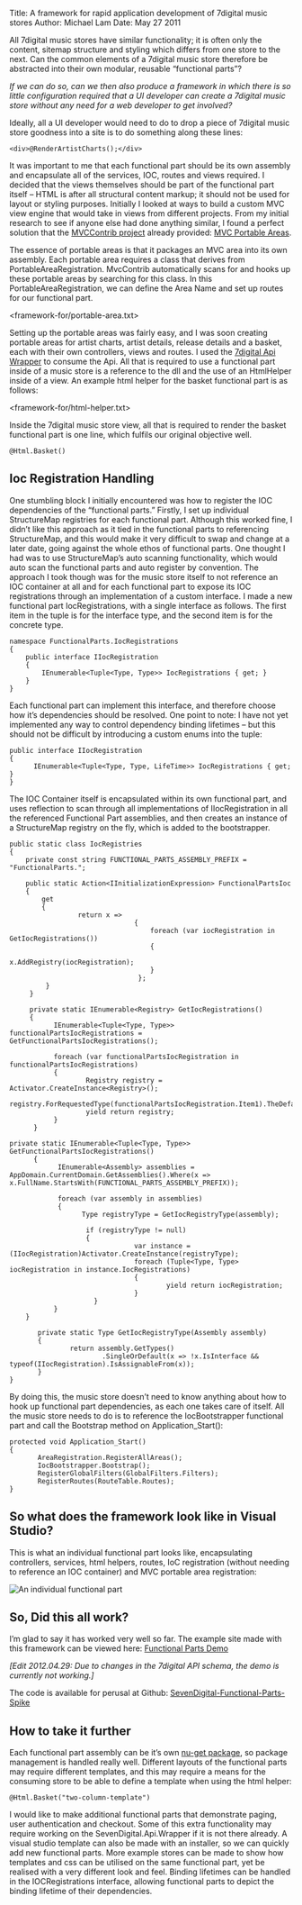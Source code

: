 Title: A framework for rapid application development of 7digital music stores
Author: Michael Lam
Date: May 27 2011

All 7digital music stores have similar functionality; it is often only the content, sitemap structure and styling which differs from one store to the next. Can the common elements of a 7digital music store therefore be abstracted into their own modular, reusable “functional parts”?

*If we can do so, can we then also produce a framework in which there is so little configuration required that a UI developer can create a 7digital music store without any need for a web developer to get involved?*

Ideally, all a UI developer would need to do to drop a piece of 7digital music store goodness into a site is to do something along these lines:

	<div>@RenderArtistCharts();</div>

It was important to me that each functional part should be its own assembly and encapsulate all of the services, IOC, routes and views required. I decided that the views themselves should be part of the functional part itself – HTML is after all structural content markup; it should not be used for layout or styling purposes.
Initially I looked at ways to build a custom MVC view engine that would take in views from different projects. From my initial research to see if anyone else had done anything similar, I found a perfect solution that the [MVCContrib project](http://mvccontrib.codeplex.com/) already provided: [MVC Portable Areas](http://portableareas.codeplex.com/).

The essence of portable areas is that it packages an MVC area into its own assembly.
Each portable area requires a class that derives from PortableAreaRegistration. MvcContrib automatically scans for and hooks up these portable areas by searching for this class. In this PortableAreaRegistration, we can define the Area Name and set up routes for our functional part.

<framework-for/portable-area.txt>

Setting up the portable areas was fairly easy, and I was soon creating portable areas for artist charts, artist details, release details and a basket, each with their own controllers, views and routes. I used the [7digital Api Wrapper](https://github.com/7digital/SevenDigital.Api.Wrapper) to consume the Api.
All that is required to use a functional part inside of a music store is a reference to the dll and the use of an HtmlHelper inside of a view. An example html helper for the basket functional part is as follows:


<framework-for/html-helper.txt>

Inside the 7digital music store view, all that is required to render the basket functional part is one line, which fulfils our original objective well.

	@Html.Basket()

## Ioc Registration Handling

One stumbling block I initially encountered was how to register the IOC dependencies of the “functional parts.” Firstly, I set up individual StructureMap registries for each functional part. Although this worked fine, I didn’t like this approach as it tied in the functional parts to referencing StructureMap, and this would make it very difficult to swap and change at a later date, going against the whole ethos of functional parts.
One thought I had was to use StructureMap’s auto scanning functionality, which would auto scan the functional parts and auto register by convention.
The approach I took though was for the music store itself to not reference an IOC container at all and for each functional part to expose its IOC registrations through an implementation of a custom interface. I made a new functional part IocRegistrations, with a single interface as follows. The first item in the tuple is for the interface type, and the second item is for the concrete type.

	namespace FunctionalParts.IocRegistrations
	{
    	public interface IIocRegistration
    	{
        	IEnumerable<Tuple<Type, Type>> IocRegistrations { get; } 
     	}
	}

Each functional part can implement this interface, and therefore choose how it’s dependencies should be resolved. One point to note: I have not yet implemented any way to control dependency binding lifetimes – but this should not be difficult by introducing a custom enums into the tuple:

	public interface IIocRegistration
	{
	      IEnumerable<Tuple<Type, Type, LifeTime>> IocRegistrations { get; } 
	}

The IOC Container itself is encapsulated within its own functional part, and uses reflection to scan through all implementations of IIocRegistration in all the referenced Functional Part assemblies, and then creates an instance of a StructureMap registry on the fly, which is added to the bootstrapper.

	public static class IocRegistries
	{
	    private const string FUNCTIONAL_PARTS_ASSEMBLY_PREFIX = "FunctionalParts.";
	 
	    public static Action<IInitializationExpression> FunctionalPartsIoc
	    {
	        get
	        {
	                 return x =>
	                               {
	                                   foreach (var iocRegistration in GetIocRegistrations())
	                                   {
	                                        x.AddRegistry(iocRegistration);
	                                   }
	                                };
	         }
	     }
	 
	     private static IEnumerable<Registry> GetIocRegistrations()
	     {
	           IEnumerable<Tuple<Type, Type>> functionalPartsIocRegistrations = GetFunctionalPartsIocRegistrations();
	 
	           foreach (var functionalPartsIocRegistration in functionalPartsIocRegistrations)
	           {
	                   Registry registry =  Activator.CreateInstance<Registry>();
	                   registry.ForRequestedType(functionalPartsIocRegistration.Item1).TheDefaultIsConcreteType(functionalPartsIocRegistration.Item2);
	                   yield return registry;
	           }
	      }
	 
	private static IEnumerable<Tuple<Type, Type>> GetFunctionalPartsIocRegistrations()
	      {
	            IEnumerable<Assembly> assemblies = AppDomain.CurrentDomain.GetAssemblies().Where(x =>  x.FullName.StartsWith(FUNCTIONAL_PARTS_ASSEMBLY_PREFIX));
	 
	            foreach (var assembly in assemblies)
	            {
	                  Type registryType = GetIocRegistryType(assembly);
	 
	                   if (registryType != null)
	                   {
	                               var instance = (IIocRegistration)Activator.CreateInstance(registryType);
	                               foreach (Tuple<Type, Type> iocRegistration in instance.IocRegistrations)
	                               {
	                                       yield return iocRegistration;
	                               }
	                     }
		       }
		}
	 
	       private static Type GetIocRegistryType(Assembly assembly)
	       {
	               return assembly.GetTypes()
	                       .SingleOrDefault(x => !x.IsInterface && typeof(IIocRegistration).IsAssignableFrom(x));
	       }
	}

By doing this, the music store doesn’t need to know anything about how to hook up functional part dependencies, as each one takes care of itself. All the music store needs to do is to reference the IocBootstrapper functional part and call the Bootstrap method on Application_Start():

	protected void Application_Start()
	{
	       AreaRegistration.RegisterAllAreas();
	       IocBootstrapper.Bootstrap();
	       RegisterGlobalFilters(GlobalFilters.Filters);
	       RegisterRoutes(RouteTable.Routes);
	}

## So what does the framework look like in Visual Studio?

This is what an individual functional part looks like, encapsulating controllers, services, html helpers, routes, IoC registration (without needing to reference an IOC container) and MVC portable area registration:

![An individual functional part](framework-for/funcpart.png "An individual functional part")

## So, Did this all work?

I’m glad to say it has worked very well so far. The example site made with this framework can be viewed here: [Functional Parts Demo](http://functionalparts.apphb.com/) 

*[Edit 2012.04.29: Due to changes in the 7digital API schema, the demo is currently not working.]*


The code is available for perusal at Github: [SevenDigital-Functional-Parts-Spike](https://github.com/treadsafely/SevenDigital-Functional-Parts-Spike)

## How to take it further

Each functional part assembly can be it’s own [nu-get package](http://nuget.codeplex.com/), so package management is handled really well.
Different layouts of the functional parts may require different templates, and this may require a means for the consuming store to be able to define a template when using the html helper:

	@Html.Basket("two-column-template")
	
I would like to make additional functional parts that demonstrate paging, user authentication and checkout. Some of this extra functionality may require working on the SevenDigital.Api.Wrapper if it is not there already.
A visual studio template can also be made with an installer, so we can quickly add new functional parts.
More example stores can be made to show how templates and css can be utilised on the same functional part, yet be realised with a very different look and feel.
Binding lifetimes can be handled in the IOCRegistrations interface, allowing functional parts to depict the binding lifetime of their dependencies.
